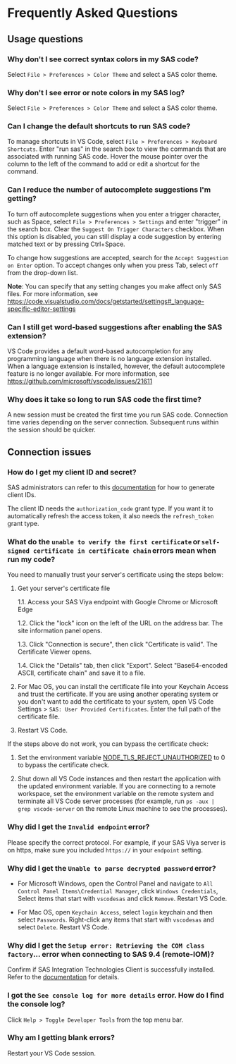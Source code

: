 # Frequently Asked Questions

## Usage questions

### Why don't I see correct syntax colors in my SAS code?

Select `File > Preferences > Color Theme` and select a SAS color theme.

### Why don't I see error or note colors in my SAS log​?

Select `File > Preferences > Color Theme` and select a SAS color theme.

### Can I change the default shortcuts to run SAS code?

To manage shortcuts in VS Code, select `File > Preferences > Keyboard Shortcuts`. Enter "run sas" in the search box to view the commands that are associated with running SAS code. Hover the mouse pointer over the column to the left of the command to add or edit a shortcut for the command.

### Can I reduce the number of autocomplete suggestions I'm getting?

To turn off autocomplete suggestions when you enter a trigger character, such as Space, select `File > Preferences > Settings` and enter "trigger" in the search box. Clear the `Suggest On Trigger Characters` checkbox. When this option is disabled, you can still display a code suggestion by entering matched text or by pressing Ctrl+Space.

To change how suggestions are accepted, search for the `Accept Suggestion on Enter` option. To accept changes only when you press Tab, select `off` from the drop-down list.

**Note**: You can specify that any setting changes you make affect only SAS files. For more information, see https://code.visualstudio.com/docs/getstarted/settings#_language-specific-editor-settings

### Can I still get word-based suggestions after enabling the SAS extension?

VS Code provides a default word-based autocompletion for any programming language when there is no language extension installed. When a language extension is installed, however, the default autocomplete feature is no longer available. For more information, see https://github.com/microsoft/vscode/issues/21611

### Why does it take so long to run SAS code the first time?

A new session must be created the first time you run SAS code. Connection time varies depending on the server connection. Subsequent runs within the session should be quicker.

## Connection issues

### How do I get my client ID and secret?

SAS administrators can refer to this [documentation](https://documentation.sas.com/?cdcId=sasadmincdc&cdcVersion=v_052&docsetId=calauthmdl&docsetTarget=n1iyx40th7exrqn1ej8t12gfhm88.htm#n0ce1kz53qzmukn165fzrqdsws3e) for how to generate client IDs.

The client ID needs the `authorization_code` grant type. If you want it to automatically refresh the access token, it also needs the `refresh_token` grant type.

### What do the `unable to verify the first certificate` or `self-signed certificate in certificate chain` errors mean when run my code?

You need to manually trust your server's certificate using the steps below:

1. Get your server's certificate file

   1.1. Access your SAS Viya endpoint with Google Chrome or Microsoft Edge

   1.2. Click the "lock" icon on the left of the URL on the address bar. The site information panel opens.

   1.3. Click "Connection is secure", then click "Certificate is valid". The Certificate Viewer opens.

   1.4. Click the "Details" tab, then click "Export". Select "Base64-encoded ASCII, certificate chain" and save it to a file.

2. For Mac OS, you can install the certificate file into your Keychain Access and trust the certificate. If you are using another operating system or you don't want to add the certificate to your system, open VS Code Settings > `SAS: User Provided Certificates`. Enter the full path of the certificate file.

3. Restart VS Code.

If the steps above do not work, you can bypass the certificate check:

1. Set the environment variable [NODE_TLS_REJECT_UNAUTHORIZED](https://nodejs.org/api/cli.html#node_tls_reject_unauthorizedvalue) to 0 to bypass the certificate check.

2. Shut down all VS Code instances and then restart the application with the updated environment variable. If you are connecting to a remote workspace, set the environment variable on the remote system and terminate all VS Code server processes (for example, run `ps -aux | grep vscode-server` on the remote Linux machine to see the processes).

### Why did I get the `Invalid endpoint` error​?

Please specify the correct protocol. For example, if your SAS Viya server is on https, make sure you included `https://` in your `endpoint` setting.

### Why did I get the `Unable to parse decrypted password` error​?

- For Microsoft Windows, open the Control Panel and navigate to `All Control Panel Items\Credential Manager`, click `Windows Credentials`, Select items that start with `vscodesas` and click `Remove`. Restart VS Code.

- For Mac OS, open `Keychain Access`, select `login` keychain and then select `Passwords`. Right-click any items that start with `vscodesas` and select `Delete`. Restart VS Code.

### Why did I get the `Setup error: Retrieving the COM class factory`... error when connecting to SAS 9.4 (remote-IOM)?

Confirm if SAS Integration Technologies Client is successfully installed. Refer to the [documentation](./Configurations/Profiles/sas9iom.md) for details.

### I got the `See console log for more details` error. How do I find the console log?​

Click `Help > Toggle Developer Tools` from the top menu bar.

### Why am I getting blank errors?

Restart your VS Code session.
